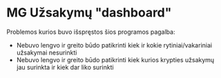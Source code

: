 # MG Užsakymų "dashboard"

Problemos kurios buvo išspręstos šios programos pagalba:
* Nebuvo lengvo ir greito būdo patikrinti kiek ir kokie rytiniai/vakariniai užsakymai nesurinkti
* Nebuvo lengvo ir greito būdo patikrinti kiek kurios krypties užsakymų jau surinkta ir kiek dar liko surinkti
